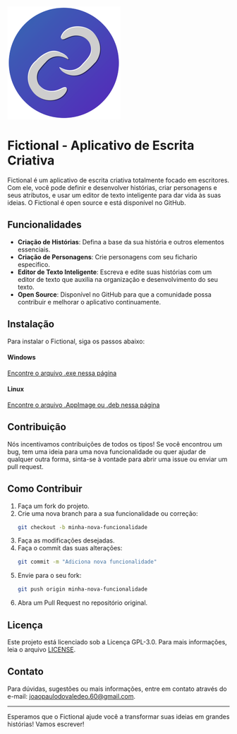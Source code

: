 ![Fictional Logo](./assets/icons/256x256.png)

# Fictional - Aplicativo de Escrita Criativa

Fictional é um aplicativo de escrita criativa totalmente focado em escritores. Com ele, você pode definir e desenvolver histórias, criar personagens e seus atributos, e usar um editor de texto inteligente para dar vida às suas ideias. O Fictional é open source e está disponível no GitHub.

## Funcionalidades

- **Criação de Histórias**: Defina a base da sua história e outros elementos essenciais.
- **Criação de Personagens**: Crie personagens com seu fichario especifico.
- **Editor de Texto Inteligente**: Escreva e edite suas histórias com um editor de texto que auxilia na organização e desenvolvimento do seu texto.
- **Open Source**: Disponível no GitHub para que a comunidade possa contribuir e melhorar o aplicativo continuamente.

## Instalação

Para instalar o Fictional, siga os passos abaixo:

#### Windows
[Encontre o arquivo .exe nessa página](https://github.com/JPDovale/ms-desktop/releases)

#### Linux 
[Encontre o arquivo .AppImage ou .deb nessa página](https://github.com/JPDovale/ms-desktop/releases)

## Contribuição

Nós incentivamos contribuições de todos os tipos! Se você encontrou um bug, tem uma ideia para uma nova funcionalidade ou quer ajudar de qualquer outra forma, sinta-se à vontade para abrir uma issue ou enviar um pull request.

## Como Contribuir

1. Faça um fork do projeto.
2. Crie uma nova branch para a sua funcionalidade ou correção:
    ```bash
    git checkout -b minha-nova-funcionalidade
    ```
3. Faça as modificações desejadas.
4. Faça o commit das suas alterações:
    ```bash
    git commit -m "Adiciona nova funcionalidade"
    ```
5. Envie para o seu fork:
    ```bash
    git push origin minha-nova-funcionalidade
    ```
6. Abra um Pull Request no repositório original.

## Licença

Este projeto está licenciado sob a Licença GPL-3.0. Para mais informações, leia o arquivo [LICENSE](LICENSE).

## Contato

Para dúvidas, sugestões ou mais informações, entre em contato através do e-mail: [joaopaulodovaledeo.60@gmail.com](mailto:joaopaulodovaledeo.60@gmail.com).

---

Esperamos que o Fictional ajude você a transformar suas ideias em grandes histórias! Vamos escrever!

